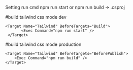 Setting run cmd npm run start or npm run build -> .csproj

#build tailwind css mode dev

```
<Target Name="Tailwind" BeforeTargets="Build">
       <Exec Command="npm run start" />
 </Target>
 ```
  
#build tailwind css mode production

```
<Target Name="Tailwind" BeforeTargets="BeforePublish">
	<Exec Command="npm run build" />
</Target>
```
